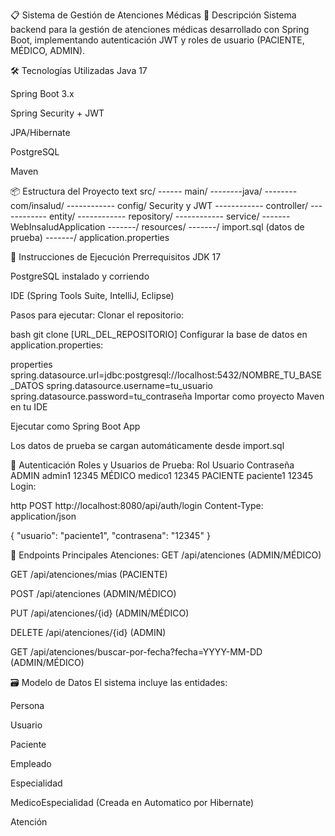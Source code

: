 📋 Sistema de Gestión de Atenciones Médicas
📖 Descripción
Sistema backend para la gestión de atenciones médicas desarrollado con Spring Boot, implementando autenticación JWT y roles de usuario (PACIENTE, MÉDICO, ADMIN).

🛠️ Tecnologías Utilizadas
Java 17

Spring Boot 3.x

Spring Security + JWT

JPA/Hibernate

PostgreSQL

Maven

📦 Estructura del Proyecto
text
src/
------ main/
--------java/
-------- com/insalud/
------------ config/ Security y JWT
------------ controller/
------------ entity/
------------ repository/
------------ service/
------- WebInsaludApplication
-------/ resources/
-------/ import.sql (datos de prueba)
-------/ application.properties

🚀 Instrucciones de Ejecución
Prerrequisitos
JDK 17

PostgreSQL instalado y corriendo

IDE (Spring Tools Suite, IntelliJ, Eclipse)

Pasos para ejecutar:
Clonar el repositorio:

bash
git clone [URL_DEL_REPOSITORIO]
Configurar la base de datos en application.properties:

properties
spring.datasource.url=jdbc:postgresql://localhost:5432/NOMBRE_TU_BASE_DATOS
spring.datasource.username=tu_usuario
spring.datasource.password=tu_contraseña
Importar como proyecto Maven en tu IDE

Ejecutar como Spring Boot App

Los datos de prueba se cargan automáticamente desde import.sql

🔐 Autenticación
Roles y Usuarios de Prueba:
Rol	Usuario	Contraseña
ADMIN	admin1	12345
MÉDICO	medico1	12345
PACIENTE	paciente1	12345
Login:

http
POST http://localhost:8080/api/auth/login
Content-Type: application/json

{
    "usuario": "paciente1",
    "contrasena": "12345"
}

📡 Endpoints Principales
Atenciones:
GET /api/atenciones (ADMIN/MÉDICO)

GET /api/atenciones/mias (PACIENTE)

POST /api/atenciones (ADMIN/MÉDICO)

PUT /api/atenciones/{id} (ADMIN/MÉDICO)

DELETE /api/atenciones/{id} (ADMIN)

GET /api/atenciones/buscar-por-fecha?fecha=YYYY-MM-DD (ADMIN/MÉDICO)

🗃️ Modelo de Datos
El sistema incluye las entidades:

Persona

Usuario

Paciente

Empleado

Especialidad

MedicoEspecialidad (Creada en Automatico por Hibernate)

Atención
